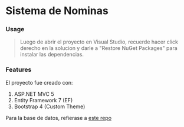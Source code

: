 # Sistema de Nominas

### Usage
> Luego de abrir el proyecto en Visual Studio, recuerde hacer click derecho en la solucion y darle a "Restore NuGet Packages" para instalar las dependencias.

### Features
El proyecto fue creado con:
1. ASP.NET MVC 5
2. Entity Framework 7 (EF)
3. Bootstrap 4 (Custom Theme)

Para la base de datos, refierase a [este repo](https://github.com/Maikuh/NominaBD)
